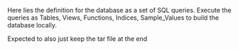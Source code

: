 Here lies the definition for the database as a set of SQL queries.
Execute the queries as Tables, Views, Functions, Indices, Sample_Values to build the database locally.

Expected to also just keep the tar file at the end